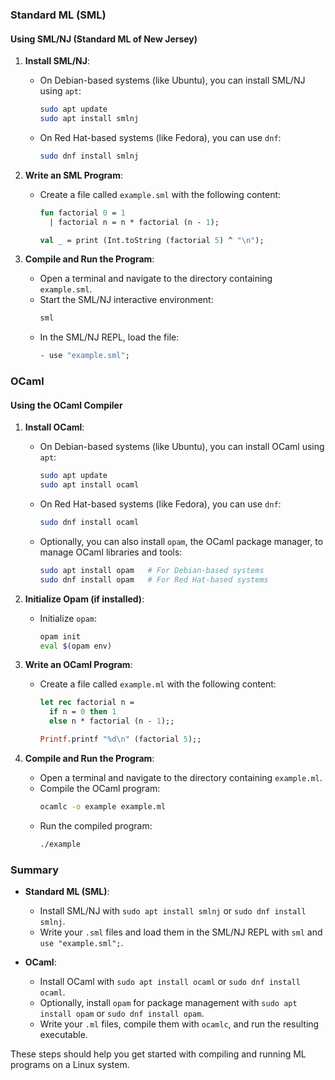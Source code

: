 ### Standard ML (SML)
#### Using SML/NJ (Standard ML of New Jersey)

1. **Install SML/NJ**:
   - On Debian-based systems (like Ubuntu), you can install SML/NJ using `apt`:
     ```bash
     sudo apt update
     sudo apt install smlnj
     ```
   - On Red Hat-based systems (like Fedora), you can use `dnf`:
     ```bash
     sudo dnf install smlnj
     ```

2. **Write an SML Program**:
   - Create a file called `example.sml` with the following content:
     ```sml
     fun factorial 0 = 1
       | factorial n = n * factorial (n - 1);

     val _ = print (Int.toString (factorial 5) ^ "\n");
     ```

3. **Compile and Run the Program**:
   - Open a terminal and navigate to the directory containing `example.sml`.
   - Start the SML/NJ interactive environment:
     ```bash
     sml
     ```
   - In the SML/NJ REPL, load the file:
     ```sml
     - use "example.sml";
     ```

### OCaml
#### Using the OCaml Compiler

1. **Install OCaml**:
   - On Debian-based systems (like Ubuntu), you can install OCaml using `apt`:
     ```bash
     sudo apt update
     sudo apt install ocaml
     ```
   - On Red Hat-based systems (like Fedora), you can use `dnf`:
     ```bash
     sudo dnf install ocaml
     ```
   - Optionally, you can also install `opam`, the OCaml package manager, to manage OCaml libraries and tools:
     ```bash
     sudo apt install opam   # For Debian-based systems
     sudo dnf install opam   # For Red Hat-based systems
     ```

2. **Initialize Opam (if installed)**:
   - Initialize `opam`:
     ```bash
     opam init
     eval $(opam env)
     ```

3. **Write an OCaml Program**:
   - Create a file called `example.ml` with the following content:
     ```ocaml
     let rec factorial n =
       if n = 0 then 1
       else n * factorial (n - 1);;

     Printf.printf "%d\n" (factorial 5);;
     ```

4. **Compile and Run the Program**:
   - Open a terminal and navigate to the directory containing `example.ml`.
   - Compile the OCaml program:
     ```bash
     ocamlc -o example example.ml
     ```
   - Run the compiled program:
     ```bash
     ./example
     ```

### Summary

- **Standard ML (SML)**:
  - Install SML/NJ with `sudo apt install smlnj` or `sudo dnf install smlnj`.
  - Write your `.sml` files and load them in the SML/NJ REPL with `sml` and `use "example.sml";`.

- **OCaml**:
  - Install OCaml with `sudo apt install ocaml` or `sudo dnf install ocaml`.
  - Optionally, install `opam` for package management with `sudo apt install opam` or `sudo dnf install opam`.
  - Write your `.ml` files, compile them with `ocamlc`, and run the resulting executable.

These steps should help you get started with compiling and running ML programs on a Linux system.